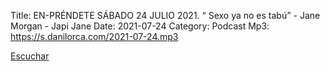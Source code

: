 Title: EN-PRÉNDETE SÁBADO 24 JULIO 2021. “ Sexo ya no es tabú” - Jane Morgan - Japi Jane
Date: 2021-07-24
Category: Podcast
Mp3: https://s.danilorca.com/2021-07-24.mp3

<a href="https://s.danilorca.com/2021-07-24.mp3" type="audio/mpeg">
Escuchar
</a>
